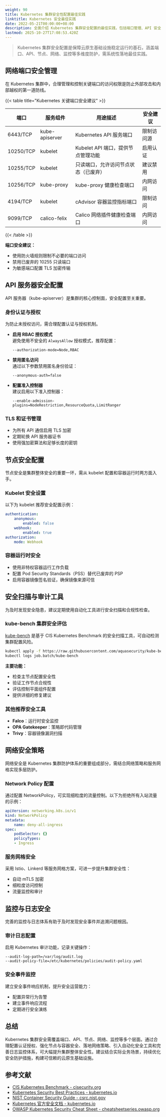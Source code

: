 ```yaml
---
weight: 90
title: Kubernetes 集群安全性配置最佳实践
linktitle: Kubernetes 安全最佳实践
date: 2022-05-21T00:00:00+08:00
description: 全面介绍 Kubernetes 集群安全配置的最佳实践，包括端口管理、API 安全设置、RBAC 配置以及安全扫描工具的使用指南。
lastmod: 2025-10-27T17:08:53.420Z
---
```


> Kubernetes 集群安全配置是保障云原生基础设施稳定运行的基石，涵盖端口、API、节点、网络、监控等多维度防护，需系统性落地最佳实践。

## 网络端口安全管理

在 Kubernetes 集群中，合理管理和控制关键端口的访问权限是防止外部攻击和内部越权的第一道防线。

{{< table title="Kubernetes 关键端口安全建议" >}}

| 端口      | 服务组件       | 用途描述                                           | 安全建议   |
| --------- | -------------- | -------------------------------------------------- | ---------- |
| 6443/TCP  | kube-apiserver | Kubernetes API 服务端口                            | 限制访问源 |
| 10250/TCP | kubelet        | Kubelet API 端口，提供节点管理功能                 | 启用认证   |
| 10255/TCP | kubelet        | 只读端口，允许访问节点状态（已废弃）               | 建议禁用   |
| 10256/TCP | kube-proxy     | kube-proxy 健康检查端口                            | 内网访问   |
| 4194/TCP  | kubelet        | cAdvisor 容器监控指标端口                          | 限制访问   |
| 9099/TCP  | calico-felix   | Calico 网络插件健康检查端口                        | 内网访问   |

{{< /table >}}

**端口安全建议：**

- 使用防火墙规则限制不必要的端口访问
- 禁用已废弃的 10255 只读端口
- 为敏感端口配置 TLS 加密传输

## API 服务器安全配置

API 服务器（kube-apiserver）是集群的核心控制面，安全配置至关重要。

### 身份认证与授权

为防止未授权访问，需合理配置认证与授权机制。

- **启用 RBAC 授权模式**  
  避免使用不安全的 `AlwaysAllow` 授权模式，推荐配置：

  ```text
  --authorization-mode=Node,RBAC
  ```

- **禁用匿名访问**  
  通过以下参数禁用匿名身份验证：

  ```text
  --anonymous-auth=false
  ```

- **配置准入控制器**  
  建议启用以下准入控制器：

  ```text
  --enable-admission-plugins=NodeRestriction,ResourceQuota,LimitRanger
  ```

### TLS 和证书管理

- 为所有 API 通信启用 TLS 加密
- 定期轮换 API 服务器证书
- 使用强加密算法和足够长度的密钥

## 节点安全配置

节点安全是集群整体安全的重要一环，需从 kubelet 配置和容器运行时两方面入手。

### Kubelet 安全设置

以下为 kubelet 推荐安全配置示例：

```yaml
authentication:
    anonymous:
        enabled: false
    webhook:
        enabled: true
authorization:
    mode: Webhook
```

### 容器运行时安全

- 使用非特权容器运行工作负载
- 配置 Pod Security Standards（PSS）替代已废弃的 PSP
- 启用容器镜像签名验证，确保镜像来源可信

## 安全扫描与审计工具

为及时发现安全隐患，建议定期使用自动化工具进行安全扫描和合规性检查。

### kube-bench 集群安全评估

[kube-bench](https://github.com/aquasecurity/kube-bench) 是基于 CIS Kubernetes Benchmark 的安全扫描工具，可自动检测集群配置风险。

```bash
kubectl apply -f https://raw.githubusercontent.com/aquasecurity/kube-bench/main/job.yaml
kubectl logs job.batch/kube-bench
```

**主要功能：**

- 检查主节点配置安全性
- 验证工作节点合规性
- 评估控制平面组件配置
- 提供详细的修复建议

### 其他推荐安全工具

- **Falco**：运行时安全监控
- **OPA Gatekeeper**：策略即代码管理
- **Trivy**：容器镜像漏洞扫描

## 网络安全策略

网络安全是 Kubernetes 集群防护体系的重要组成部分，需结合网络策略和服务网格实现多层防护。

### Network Policy 配置

通过配置 NetworkPolicy，可实现细粒度的流量控制。以下为拒绝所有入站流量的示例：

```yaml
apiVersion: networking.k8s.io/v1
kind: NetworkPolicy
metadata:
    name: deny-all-ingress
spec:
    podSelector: {}
    policyTypes:
    - Ingress
```

### 服务网格安全

采用 Istio、Linkerd 等服务网格方案，可进一步提升集群安全性：

- 自动 mTLS 加密
- 细粒度访问控制
- 流量监控和审计

## 监控与日志安全

完善的监控与日志体系有助于及时发现安全事件并追溯问题根因。

### 审计日志配置

启用 Kubernetes 审计功能，记录关键操作：

```text
--audit-log-path=/var/log/audit.log
--audit-policy-file=/etc/kubernetes/policies/audit-policy.yaml
```

### 安全事件监控

建立安全事件响应机制，提升安全运营能力：

- 配置异常行为告警
- 建立事件响应流程
- 定期进行安全演练

## 总结

Kubernetes 集群安全需覆盖端口、API、节点、网络、监控等多个层面。通过合理配置认证授权、强化节点与容器安全、落地网络策略、引入自动化安全工具和完善日志监控体系，可大幅提升集群整体安全性。建议结合实际业务场景，持续优化安全防护措施，构建可信赖的云原生基础设施。

## 参考文献

- [CIS Kubernetes Benchmark - cisecurity.org](https://www.cisecurity.org/benchmark/kubernetes)
- [Kubernetes Security Best Practices - kubernetes.io](https://kubernetes.io/docs/concepts/security/)
- [NIST Container Security Guide - csrc.nist.gov](https://csrc.nist.gov/publications/detail/sp/800-190/final)
- [Kubernetes 官方安全文档 - kubernetes.io](https://kubernetes.io/docs/concepts/security/)
- [OWASP Kubernetes Security Cheat Sheet - cheatsheetseries.owasp.org](https://cheatsheetseries.owasp.org/cheatsheets/Kubernetes_Security_Cheat_Sheet.html)
